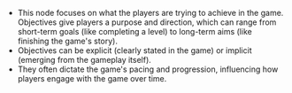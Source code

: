 - This node focuses on what the players are trying to achieve in the game. Objectives give players a purpose and direction, which can range from short-term goals (like completing a level) to long-term aims (like finishing the game's story).
- Objectives can be explicit (clearly stated in the game) or implicit (emerging from the gameplay itself).
- They often dictate the game's pacing and progression, influencing how players engage with the game over time.